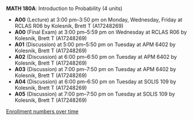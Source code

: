 **MATH 180A**: Introduction to Probability (4 units)

- **A00** (Lecture) at 3:00 pm–3:50 pm on Monday, Wednesday, Friday at RCLAS R06 by Kolesnik, Brett T (A17248269)
- **A00** (Final Exam) at 3:00 pm–5:59 pm on Wednesday at RCLAS R06 by Kolesnik, Brett T (A17248269)
- **A01** (Discussion) at 5:00 pm–5:50 pm on Tuesday at APM 6402 by Kolesnik, Brett T (A17248269)
- **A02** (Discussion) at 6:00 pm–6:50 pm on Tuesday at APM 6402 by Kolesnik, Brett T (A17248269)
- **A03** (Discussion) at 7:00 pm–7:50 pm on Tuesday at APM 6402 by Kolesnik, Brett T (A17248269)
- **A04** (Discussion) at 6:00 pm–6:50 pm on Tuesday at SOLIS 109 by Kolesnik, Brett T (A17248269)
- **A05** (Discussion) at 7:00 pm–7:50 pm on Tuesday at SOLIS 109 by Kolesnik, Brett T (A17248269)

[Enrollment numbers over time](./MATH180A.tsv)

